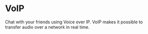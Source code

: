 # VoIP
Chat with your friends using Voice over IP. VoIP makes it possible to transfer audio over a network in real time.
